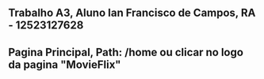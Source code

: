 ## Trabalho A3, Aluno Ian Francisco de Campos, RA - 12523127628

## Pagina Principal, Path: /home ou clicar no logo da pagina "MovieFlix"